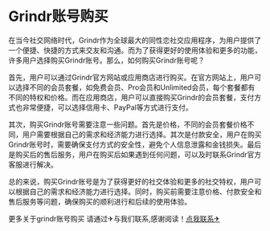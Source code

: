 # Grindr账号购买

在当今社交网络时代，Grindr作为全球最大的同性恋社交应用程序，为用户提供了一个便捷、快捷的方式来交友和沟通。而为了获得更好的使用体验和更多的功能，许多用户选择购买Grindr账号。那么，如何购买Grindr账号呢？

首先，用户可以通过Grindr官方网站或应用商店进行购买。在官方网站上，用户可以选择不同的会员套餐，如免费会员、Pro会员和Unlimited会员，每个套餐都有不同的特权和价格。而在应用商店，用户可以直接购买Grindr的会员套餐，支付方式也非常便捷，可以选择信用卡、PayPal等方式进行支付。

其次，购买Grindr账号需要注意一些问题。首先是价格，不同的会员套餐价格不同，用户需要根据自己的需求和经济能力进行选择。其次是付款安全，用户在购买Grindr账号时，需要确保支付方式的安全性，避免个人信息泄露和金钱损失。最后是购买后的售后服务，用户在购买后如果遇到任何问题，可以及时联系Grindr官方客服进行解决。

总的来说，购买Grindr账号是为了获得更好的社交体验和更多的社交特权，用户可以根据自己的需求和经济能力进行选择。同时，购买前需要注意价格、付款安全和售后服务等问题，确保购买的顺利进行和后续的使用体验。

更多关于grindr账号购买 请通过✈与我们联系,感谢阅读！[点我联系✈](https://gm.G208.com)